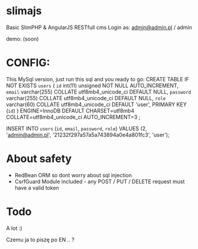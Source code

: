 slimajs
=======
Basic SlimPHP &amp; AngularJS RESTfull cms
Login as:
admin@admin.pl / admin

demo: (soon)


CONFIG:
=======
This MySql version, just run this sql and you ready to go:
CREATE TABLE IF NOT EXISTS `users` (
  `id` int(11) unsigned NOT NULL AUTO_INCREMENT,
  `email` varchar(255) COLLATE utf8mb4_unicode_ci DEFAULT NULL,
  `password` varchar(255) COLLATE utf8mb4_unicode_ci DEFAULT NULL,
  `role` varchar(60) COLLATE utf8mb4_unicode_ci DEFAULT 'user',
  PRIMARY KEY (`id`)
) ENGINE=InnoDB  DEFAULT CHARSET=utf8mb4 COLLATE=utf8mb4_unicode_ci AUTO_INCREMENT=3 ;

INSERT INTO `users` (`id`, `email`, `password`, `role`) VALUES
(2, 'admin@admin.pl', '21232f297a57a5a743894a0e4a801fc3', 'user');



About safety
============
* RedBean ORM so dont worry about sql injection
* CsrfGuard Module included - any POST / PUT / DELETE request must have a valid token


Todo
====
A lot :)


Czemu ja to piszę po EN .. ?